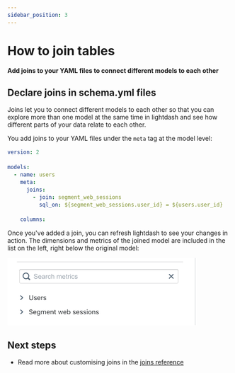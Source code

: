```yaml
---
sidebar_position: 3
---
```


# How to join tables

**Add joins to your YAML files to connect different models to each other**

## Declare joins in schema.yml files

Joins let you to connect different models to each other so that you can explore more than one model at the same time in lightdash and see how different parts of your data relate to each other.

You add joins to your YAML files under the `meta` tag at the model level:

```yaml
version: 2

models:
  - name: users
    meta:
      joins:
        - join: segment_web_sessions
          sql_on: ${segment_web_sessions.user_id} = ${users.user_id}

    columns:
```

Once you've added a join, you can refresh lightdash to see your changes in action. The dimensions and metrics of the joined model are included in the list on the left, right below the original model:

![screenshot-joined-tables](assets/screenshot-joined-tables.png)

## Next steps

* Read more about customising joins in the [joins reference](../references/joins.md)